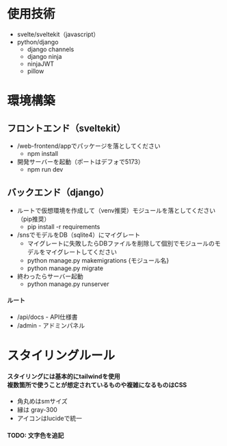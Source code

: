 # 使用技術
- svelte/sveltekit（javascript）
- python/django
  - django channels
  - django ninja
  - ninjaJWT
  - pillow

# 環境構築
## フロントエンド（sveltekit）
- /web-frontend/appでパッケージを落としてください
  - npm install
- 開発サーバーを起動（ポートはデフォで5173）
  - npm run dev
## バックエンド（django）
- ルートで仮想環境を作成して（venv推奨）モジュールを落としてください（pip推奨）
  - pip install -r requirements
- /snsでモデルをDB（sqlite4）にマイグレート
    - マイグレートに失敗したらDBファイルを削除して個別でモジュールのモデルをマイグレートしてください
    - python manage.py makemigrations {モジュール名}
    - python manage.py migrate
- 終わったらサーバー起動
  - python manage.py runserver
#### ルート
- /api/docs - API仕様書
- /admin - アドミンパネル

# スタイリングルール
#### スタイリングには基本的にtailwindを使用<br>複数箇所で使うことが想定されているものや複雑になるものはCSS
- 角丸めはsmサイズ
- 縁は gray-300
- アイコンはlucideで統一
#### TODO: 文字色を追記
